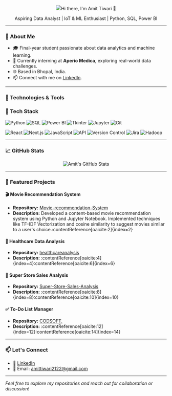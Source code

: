 <!-- Profile Banner -->
<p align="center">
  <img src="![Screenshot 2025-06-24 212340](https://github.com/user-attachments/assets/d24db09d-2828-4058-82be-db0b33f85a04)
 />
</p>

<h1 align="center">Hi there, I'm Amit Tiwari 👋</h1>

<p align="center">
  Aspiring Data Analyst | IoT & ML Enthusiast | Python, SQL, Power BI
</p>

---

### 🧠 About Me

- 🎓 Final-year student passionate about data analytics and machine learning.
- 💼 Currently interning at **Aperio Medica**, exploring real-world data challenges.
- 🌐 Based in Bhopal, India.
- 📫 Connect with me on [LinkedIn](https://www.linkedin.com/in/amit-tiwari-214197311).

---

### 🔧 Technologies & Tools
### 🧠 Tech Stack

![Python](https://img.shields.io/badge/-Python-3776AB?style=flat-square&logo=python&logoColor=white)
![SQL](https://img.shields.io/badge/-SQL-4479A1?style=flat-square&logo=postgresql&logoColor=white)
![Power BI](https://img.shields.io/badge/-Power%20BI-F2C811?style=flat-square&logo=powerbi&logoColor=black)
![Tkinter](https://img.shields.io/badge/-Tkinter-FF6F00?style=flat-square&logo=python&logoColor=white)
![Jupyter](https://img.shields.io/badge/-Jupyter-F37626?style=flat-square&logo=jupyter&logoColor=white)
![Git](https://img.shields.io/badge/-Git-F05032?style=flat-square&logo=git&logoColor=white)

![React](https://img.shields.io/badge/-React-61DAFB?style=flat-square&logo=react&logoColor=black)
![Next.js](https://img.shields.io/badge/-Next.js-000000?style=flat-square&logo=next.js&logoColor=white)
![JavaScript](https://img.shields.io/badge/-JavaScript-F7DF1E?style=flat-square&logo=javascript&logoColor=black)
![API](https://img.shields.io/badge/-API%20Integration-FF9800?style=flat-square&logo=fastapi&logoColor=white)
![Version Control](https://img.shields.io/badge/-Version%20Control-0A66C2?style=flat-square&logo=gitlab&logoColor=white)
![Jira](https://img.shields.io/badge/-Jira-0052CC?style=flat-square&logo=jira&logoColor=white)
![Hadoop](https://img.shields.io/badge/-Hadoop-66CCFF?style=flat-square&logo=apachehadoop&logoColor=black)


---

### 📈 GitHub Stats

<p align="center">
  <img src="https://github-readme-stats.vercel.app/api?username=Amit25122002&show_icons=true&theme=radical" alt="Amit's GitHub Stats" />
</p>

---

### 📌 Featured Projects

#### 🎬 Movie Recommendation System
- **Repository:** [Movie-recommendation-System](https://github.com/Amit25122002/Movie-recommendation-System)
- **Description:** Developed a content-based movie recommendation system using Python and Jupyter Notebook. Implemented techniques like TF-IDF Vectorization and cosine similarity to suggest movies similar to a user's choice.:contentReference[oaicite:2]{index=2}

#### 🏥 Healthcare Data Analysis
- **Repository:** [healthcareanalysis](https://github.com/Nikhil-ssd/healthcareanalysis)
- **Description:** :contentReference[oaicite:4]{index=4}:contentReference[oaicite:6]{index=6}

#### 🛒 Super Store Sales Analysis
- **Repository:** [Super-Store-Sales-Analysis](https://github.com/Pragya-011/Super-Store-Sales-Analysis)
- **Description:** :contentReference[oaicite:8]{index=8}:contentReference[oaicite:10]{index=10}

#### ✅ To-Do List Manager
- **Repository:** [CODSOFT.](https://github.com/Amit25122002/CODSOFT.)
- **Description:** :contentReference[oaicite:12]{index=12}:contentReference[oaicite:14]{index=14}

---

### 📫 Let's Connect

- 💼 [LinkedIn](https://www.linkedin.com/in/amit-tiwari-214197311)
- 📧 Email: amittiwari2122@gmail.com

---

*Feel free to explore my repositories and reach out for collaboration or discussion!*
